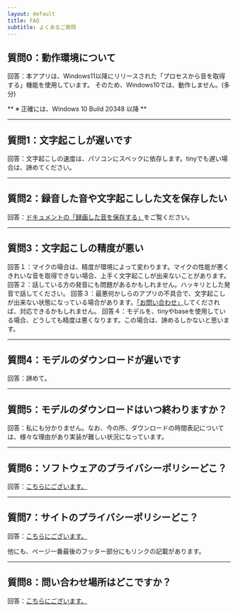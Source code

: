```yaml
--- 
layout: default
title: FAQ
subtitle: よくあるご質問
---
```


## 質問0：動作環境について

回答：本アプリは、Windows11以降にリリースされた「プロセスから音を取得する」機能を使用しています。
そのため、Windows10では、動作しません。(多分)

** ※ 正確には、Windows 10 Build 20348 以降 **

---

## 質問1：文字起こしが遅いです

回答：文字起こしの速度は、パソコンにスペックに依存します。tinyでも遅い場合は、諦めてください。

---

## 質問2：録音した音や文字起こしした文を保存したい

回答：[ドキュメントの「録画した音を保存する」](/docs/#%E9%8C%B2%E7%94%BB%E3%81%97%E3%81%9F%E9%9F%B3%E3%82%92%E4%BF%9D%E5%AD%98%E3%81%99%E3%82%8B)をご覧ください。

---

## 質問3：文字起こしの精度が悪い

回答１：マイクの場合は、精度が環境によって変わります。マイクの性能が悪くきれいな音を取得できない場合、上手く文字起こしが出来ないことがあります。
回答２：話している方の発音にも問題があるかもしれません。ハッキリとした発音で話してください。
回答３：最悪何かしらのアプリの不具合で、文字起こしが出来ない状態になっている場合があります。[「お問い合わせ」](/Contact/)してくだされば、対応できるかもしれません。
回答４：モデルを、tinyやbaseを使用している場合、どうしても精度は悪くなります。この場合は、諦めるしかないと思います。

---

## 質問4：モデルのダウンロードが遅いです

回答：諦めて。

---

## 質問5：モデルのダウンロードはいつ終わりますか？

回答：私にも分かりません。なお、今の所、ダウンロードの時間表記については、様々な理由があり実装が難しい状況になっています。

---

## 質問6：ソフトウェアのプライバシーポリシーどこ？

回答：[こちらにございます。](/lincense/privacy)

---

## 質問7：サイトのプライバシーポリシーどこ？

回答：[こちらにございます。](/lincense/site_privacy)

他にも、ページ一番最後のフッター部分にもリンクの記載があります。

---

## 質問8：問い合わせ場所はどこですか？

回答：[こちらにございます。](/Contact/)
